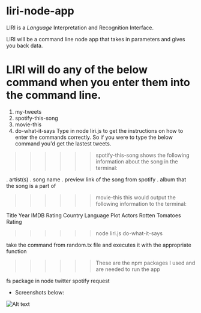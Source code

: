 # liri-node-app
LIRI is a _Language_ Interpretation and Recognition Interface. 

LIRI will be a command line node app that takes in parameters and gives you back data.

# LIRI will do any of the below command when you enter them into the command line.

1. my-tweets
2. spotify-this-song
3. movie-this
4. do-what-it-says
Type in node liri.js to get the instructions on how to enter the commands correctly. So if you were to type the below command you'd get the lastest tweets.

>>>>>> spotify-this-song 
shows the following information about the song in the terminal:

. artist(s)
. song name
. preview link of the song from spotify
. album that the song is a part of

>>>>>> movie-this
this would output the following information to the terminal:

Title
Year
IMDB Rating
Country
Language
Plot
Actors
Rotten Tomatoes Rating

>>>>>> node liri.js do-what-it-says

take the command from random.tx file and executes it with the appropriate function


>>>>>> These are the npm packages I used and are needed to run the app

fs package in node
twitter
spotify
request


* Screenshots below:

![Alt text](./screenshot/screenshot.png)
